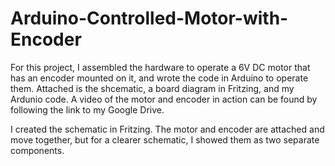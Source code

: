 # Arduino-Controlled-Motor-with-Encoder

For this project, I assembled the hardware to operate a 6V DC motor that has an encoder mounted on it, and wrote the code in Arduino to operate them. Attached is the shcematic, a board diagram in Fritzing, and my Ardunio code. A video of the motor and encoder in action can be found by following the link to my Google Drive.

I created the schematic in Fritzing. The motor and encoder are attached and move together, but for a clearer schematic, I showed them as two separate components.
